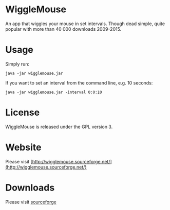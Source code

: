# WiggleMouse

An app that wiggles your mouse in set intervals. Though dead simple, quite popular with more than 40 000 downloads 2009-2015.

# Usage

Simply run:

    java -jar wigglemouse.jar

If you want to set an interval from the command line, e.g. 10 seconds:

    java -jar wigglemouse.jar -interval 0:0:10

# License

WiggleMouse is released under the GPL version 3.


# Website

Please visit [http://wigglemouse.sourceforge.net/](http://wigglemouse.sourceforge.net/)

# Downloads

Please visit [sourceforge](http://sourceforge.net/projects/wigglemouse/files/) 
